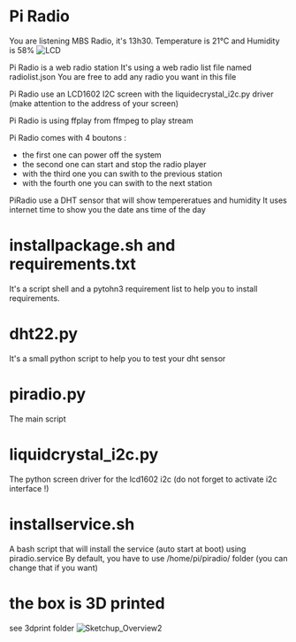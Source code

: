 # Pi Radio
You are listening MBS Radio, it's 13h30. Temperature is 21°C and Humidity is 58%
![LCD](https://github.com/user-attachments/assets/e973a910-e17a-4fd1-bf85-f4c63b5a746b)


Pi Radio is a web radio station
It's using a web radio list file named radiolist.json
You are free to add any radio you want in this file

Pi Radio use an LCD1602 I2C screen with the liquidecrystal_i2c.py driver (make attention to the address of your screen)

Pi Radio is using ffplay from ffmpeg to play stream

Pi Radio comes with 4 boutons :
- the first one can power off the system
- the second one can start and stop the radio player
- with the third one you can swith to the previous station
- with the fourth one you can swith to the next station

PiRadio use a DHT sensor that will show tempereratues and humidity
It uses internet time to show you the date ans time of the day

# installpackage.sh and requirements.txt
It's a script shell and a pytohn3 requirement list to help you to install requirements.

# dht22.py
It's a small python script to help you to test your dht sensor

# piradio.py
The main script

# liquidcrystal_i2c.py
The python screen driver for the lcd1602 i2c (do not forget to activate i2c interface !)

# installservice.sh
A bash script that will install the service (auto start at boot) using piradio.service
By default, you have to use /home/pi/piradio/ folder (you can change that if you want)

# the box is 3D printed
see 3dprint folder
![Sketchup_Overview2](https://github.com/user-attachments/assets/a73d35e3-c204-4bd8-b83d-8a3129735ebc)




